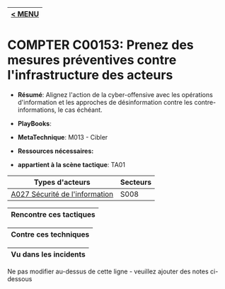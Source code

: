 |[< MENU](../README.md)|
|---|
# COMPTER C00153: Prenez des mesures préventives contre l'infrastructure des acteurs

* **Résumé**: Alignez l'action de la cyber-offensive avec les opérations d'information et les approches de désinformation contre les contre-informations, le cas échéant.

* **PlayBooks**:

* **MetaTechnique**: M013 - Cibler

* **Ressources nécessaires:**

* **appartient à la scène tactique**: TA01


|Types d'acteurs |Secteurs |
|----------- |------- |
|[A027 Sécurité de l'information](../../generated_pages/actortypes/A027.md) |S008 |



|Rencontre ces tactiques |
|---------------------- |



|Contre ces techniques |
|------------------------- |



|Vu dans les incidents |
|----------------- |


Ne pas modifier au-dessus de cette ligne - veuillez ajouter des notes ci-dessous